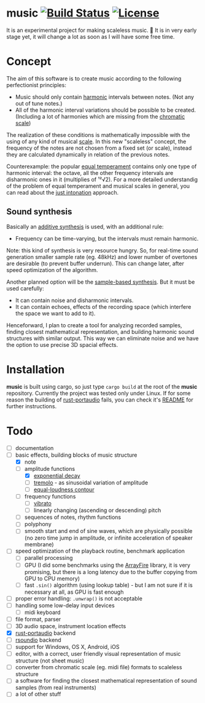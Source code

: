 music [![Build Status](https://travis-ci.org/tiborgats/music.svg?branch=master)](https://travis-ci.org/tiborgats/music) [![License](https://img.shields.io/badge/License-WTFPL-green.svg)](https://github.com/tiborgats/music/blob/master/COPYING)
=====
It is an experimental project for making scaleless music. :construction: It is in very early stage yet, it will change a lot as soon as I will have some free time.

# Concept
The aim of this software is to create music according to the following perfectionist principles:
* Music should only contain [harmonic](https://en.wikipedia.org/wiki/Harmony) intervals between notes. (Not any out of tune notes.)
* All of the harmonic interval variations should be possible to be created. (Including a lot of harmonies which are missing from the [chromatic scale](https://en.wikipedia.org/wiki/Chromatic_scale))

The realization of these conditions is mathematically impossible with the using of any kind of musical [scale](https://en.wikipedia.org/wiki/Scale_(music)). In this new "scaleless" concept, the frequency of the notes are not chosen from a fixed set (or scale), instead they are calculated dynamically in relation of the previous notes.

Counterexample: the popular [equal temperament](https://en.wikipedia.org/wiki/Equal_temperament) contains only one type of harmonic interval: the octave, all the other frequency intervals are disharmonic ones in it (multiplies of ¹²√2). For a more detailed understandig of the problem of equal temperament and musical scales in general, you can read about the [just intonation](https://en.wikipedia.org/wiki/Just_intonation) approach.

## Sound synthesis
Basically an [additive synthesis](https://en.wikipedia.org/wiki/Additive_synthesis) is used, with an additional rule:
* Frequency can be time-varying, but the intervals must remain harmonic.

Note: this kind of synthesis is very resource hungry. So, for real-time sound generation smaller sample rate (eg. 48kHz) and lower number of overtones are desirable (to prevent buffer underrun). This can change later, after speed optimization of the algorithm.

Another planned option will be the [sample-based synthesis](https://en.wikipedia.org/wiki/Sample-based_synthesis). But it must be used carefully:
* It can contain noise and disharmonic intervals.
* It can contain echoes, effects of the recording space (which interfere the space we want to add to it).

Henceforward, I plan to create a tool for analyzing recorded samples, finding closest mathematical representation, and building harmonic sound structures with similar output. This way we can eliminate noise and we have the option to use precise 3D spacial effects.

# Installation
**music** is built using cargo, so just type `cargo build` at the root of the **music** repository. Currently the project was tested only under Linux. If for some reason the building of [rust-portaudio](https://github.com/RustAudio/rust-portaudio) fails, you can check it's [README](https://github.com/RustAudio/rust-portaudio/blob/master/README.md) for further instructions.

# Todo

- [ ] documentation
- [ ] basic effects, building blocks of music structure
	- [x] note
	- [ ] amplitude functions
		- [x] [exponential decay](https://en.wikipedia.org/wiki/Exponential_decay)
		- [ ] [tremolo](https://en.wikipedia.org/wiki/Tremolo) - as sinusoidal variation of amplitude
		- [ ] [equal-loudness contour](https://en.wikipedia.org/wiki/Equal-loudness_contour)
	- [ ] frequency functions
		- [ ] [vibrato](https://en.wikipedia.org/wiki/Vibrato)
		- [ ] linearly changing (ascending or descending) pitch
	- [ ] sequences of notes, rhythm functions
	- [ ] polyphony
	- [ ] smooth start and end of sine waves, which are physically possible (no zero time jump in amplitude, or infinite acceleration of speaker membrane)
- [ ] speed optimization of the playback routine, benchmark application
	- [ ] parallel processing
	- [ ] GPU (I did some benchmarks using the [ArrayFire](https://github.com/arrayfire/arrayfire-rust) library, it is very promising, but there is a long latency due to the buffer copying from GPU to CPU memory)
	- [ ] fast `.sin()` algorithm (using lookup table) - but I am not sure if it is necessary at all, as GPU is fast enough
- [ ] proper error handling: `.unwrap()` is not acceptable
- [ ] handling some low-delay input devices
	- [ ] midi keyboard
- [ ] file format, parser
- [ ] 3D audio space, instrument location effects
- [x] [rust-portaudio](https://github.com/RustAudio/rust-portaudio) backend
- [ ] [rsoundio](https://github.com/klingtnet/rsoundio) backend
- [ ] support for Windows, OS X, Android, iOS
- [ ] editor, with a correct, user friendly visual representation of music structure (not sheet music)
- [ ] converter from chromatic scale (eg. midi file) formats to scaleless structure
- [ ] a software for finding the closest mathematical representation of sound samples (from real instruments)
- [ ] a lot of other stuff
